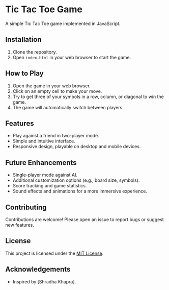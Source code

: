 # Tic Tac Toe Game

A simple Tic Tac Toe game implemented in JavaScript.

## Installation

1. Clone the repository.
2. Open `index.html` in your web browser to start the game.

## How to Play

1. Open the game in your web browser.
2. Click on an empty cell to make your move.
3. Try to get three of your symbols in a row, column, or diagonal to win the game.
4. The game will automatically switch between players.

## Features

- Play against a friend in two-player mode.
- Simple and intuitive interface.
- Responsive design, playable on desktop and mobile devices.

## Future Enhancements

- Single-player mode against AI.
- Additional customization options (e.g., board size, symbols).
- Score tracking and game statistics.
- Sound effects and animations for a more immersive experience.

## Contributing

Contributions are welcome! Please open an issue to report bugs or suggest new features.

## License

This project is licensed under the [MIT License](LICENSE).

## Acknowledgements

- Inspired by [Shradha Khapra].
  
